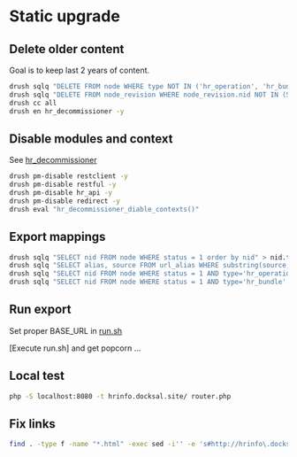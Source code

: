 # Static upgrade

## Delete older content

Goal is to keep last 2 years of content.

```bash
drush sqlq "DELETE FROM node WHERE type NOT IN ('hr_operation', 'hr_bundle') AND created < UNIX_TIMESTAMP('2021-01-01')"
drush sqlq "DELETE FROM node_revision WHERE node_revision.nid NOT IN (SELECT nid from node)"
drush cc all
drush en hr_decommissioner -y
```

## Disable modules and context

See [hr_decommissioner](../html/sites/all/modules/hr/hr_decommissioner/README.md)

```bash
drush pm-disable restclient -y
drush pm-disable restful -y
drush pm-disable hr_api -y
drush pm-disable redirect -y
drush eval "hr_decommissioner_diable_contexts()"
```

## Export mappings

```bash
drush sqlq "SELECT nid FROM node WHERE status = 1 order by nid" > nid.txt
drush sqlq "SELECT alias, source FROM url_alias WHERE substring(source,1,4) = 'node' order by pid" > alias.tsv
drush sqlq "SELECT nid FROM node WHERE status = 1 AND type='hr_operation' order by nid" > operations.txt
drush sqlq "SELECT nid FROM node WHERE status = 1 AND type='hr_bundle' order by nid" > clusters.txt
```

## Run export

Set proper BASE_URL in [run.sh](./run.sh)

[Execute run.sh] and get popcorn ...

## Local test

```bash
php -S localhost:8080 -t hrinfo.docksal.site/ router.php
```

## Fix links

```bash
find . -type f -name "*.html" -exec sed -i'' -e 's#http://hrinfo\.docksal\.site/#/#g' {} +
```
